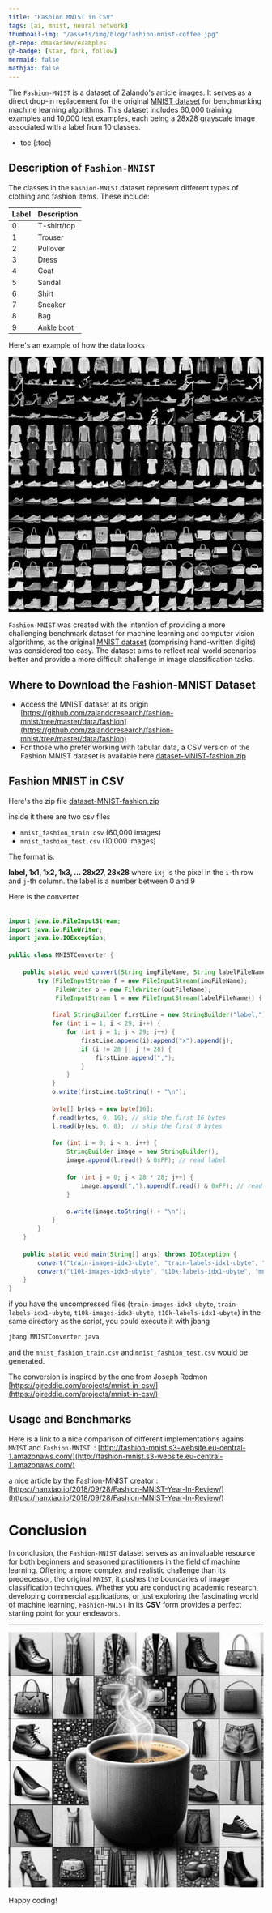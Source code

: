 ```yaml
---
title: "Fashion MNIST in CSV"
tags: [ai, mnist, neural network]
thumbnail-img: "/assets/img/blog/fashion-mnist-coffee.jpg"
gh-repo: dmakariev/examples
gh-badge: [star, fork, follow]
mermaid: false
mathjax: false
---
```


The `Fashion-MNIST` is a dataset of Zalando's article images. It serves as a direct drop-in replacement for the original [MNIST dataset](https://www.makariev.com/blog/exploring-the-classic-MNIST-Benchmark-for-machine-learning-models/) for benchmarking machine learning algorithms. This dataset includes 60,000 training examples and 10,000 test examples, each being a 28x28 grayscale image associated with a label from 10 classes.

* toc
{:toc}

## Description of `Fashion-MNIST`
The classes in the `Fashion-MNIST` dataset represent different types of clothing and fashion items. These include:

| Label | Description |
|-------|-------------|
| 0     | T-shirt/top |
| 1     | Trouser     |
| 2     | Pullover    |
| 3     | Dress       |
| 4     | Coat        |
| 5     | Sandal      |
| 6     | Shirt       |
| 7     | Sneaker     |
| 8     | Bag         |
| 9     | Ankle boot  |


Here's an example of how the data looks

[![Coffee Time!](/assets/img/blog/fashion-mnist-sprite-15x15.jpg)](/assets/img/blog/fashion-mnist-sprite-15x15.jpg)

`Fashion-MNIST` was created with the intention of providing a more challenging benchmark dataset for machine learning and computer vision algorithms, as the original [MNIST dataset](https://www.makariev.com/blog/exploring-the-classic-MNIST-Benchmark-for-machine-learning-models/) (comprising hand-written digits) was considered too easy. The dataset aims to reflect real-world scenarios better and provide a more difficult challenge in image classification tasks.

## Where to Download the Fashion-MNIST Dataset
* Access the MNIST dataset at its origin [https://github.com/zalandoresearch/fashion-mnist/tree/master/data/fashion](https://github.com/zalandoresearch/fashion-mnist/tree/master/data/fashion)
* For those who prefer working with tabular data, a CSV version of the Fashion MNIST dataset is available here [dataset-MNIST-fashion.zip](https://github.com/dmakariev/examples/blob/main/artificial-intelligence/neural-network-compare/dataset/dataset-MNIST-fashion.zip)

## Fashion MNIST in CSV
Here's the zip file [dataset-MNIST-fashion.zip](https://github.com/dmakariev/examples/blob/main/artificial-intelligence/neural-network-compare/dataset/dataset-MNIST-fashion.zip)

inside it there are two csv files 
* `mnist_fashion_train.csv` (60,000 images)
* `mnist_fashion_test.csv` (10,000 images)

The format is:

**label, 1x1, 1x2, 1x3, ... 28x27, 28x28**
where `i`x`j` is the pixel in the `i`-th row and `j`-th column.
the label is a number between 0 and 9 

Here is the converter 

```java

import java.io.FileInputStream;
import java.io.FileWriter;
import java.io.IOException;

public class MNISTConverter {

    public static void convert(String imgFileName, String labelFileName, String outFileName, int n) throws IOException {
        try (FileInputStream f = new FileInputStream(imgFileName); 
             FileWriter o = new FileWriter(outFileName); 
             FileInputStream l = new FileInputStream(labelFileName)) {

            final StringBuilder firstLine = new StringBuilder("label,");
            for (int i = 1; i < 29; i++) {
                for (int j = 1; j < 29; j++) {
                    firstLine.append(i).append("x").append(j);
                    if (i != 28 || j != 28) {
                        firstLine.append(",");
                    }
                }
            }
            o.write(firstLine.toString() + "\n");

            byte[] bytes = new byte[16];
            f.read(bytes, 0, 16); // skip the first 16 bytes
            l.read(bytes, 0, 8);  // skip the first 8 bytes

            for (int i = 0; i < n; i++) {
                StringBuilder image = new StringBuilder();
                image.append(l.read() & 0xFF); // read label

                for (int j = 0; j < 28 * 28; j++) {
                    image.append(",").append(f.read() & 0xFF); // read image bytes
                }

                o.write(image.toString() + "\n");
            }
        }
    }

    public static void main(String[] args) throws IOException {
        convert("train-images-idx3-ubyte", "train-labels-idx1-ubyte", "mnist_fashion_train.csv", 60000);
        convert("t10k-images-idx3-ubyte", "t10k-labels-idx1-ubyte", "mnist_fashion_test.csv", 10000);
    }
}

```

if you have the uncompressed files (`train-images-idx3-ubyte`, `train-labels-idx1-ubyte`, `t10k-images-idx3-ubyte`, `t10k-labels-idx1-ubyte`) in the same directory as the script, you could execute it with jbang 
```bash
jbang MNISTConverter.java
```

and the  `mnist_fashion_train.csv` and `mnist_fashion_test.csv` would be generated. 

The conversion is inspired by the one from Joseph Redmon [https://pjreddie.com/projects/mnist-in-csv/](https://pjreddie.com/projects/mnist-in-csv/)


## Usage and Benchmarks

Here is a link to a nice comparison of different implementations agains `MNIST` and `Fashion-MNIST `: [http://fashion-mnist.s3-website.eu-central-1.amazonaws.com/](http://fashion-mnist.s3-website.eu-central-1.amazonaws.com/)

a nice article by the Fashion-MNIST creator : [https://hanxiao.io/2018/09/28/Fashion-MNIST-Year-In-Review/](https://hanxiao.io/2018/09/28/Fashion-MNIST-Year-In-Review/)

# Conclusion

In conclusion, the `Fashion-MNIST` dataset serves as an invaluable resource for both beginners and seasoned practitioners in the field of machine learning. Offering a more complex and realistic challenge than its predecessor, the original `MNIST`, it pushes the boundaries of image classification techniques. Whether you are conducting academic research, developing commercial applications, or just exploring the fascinating world of machine learning, `Fashion-MNIST` in its **CSV** form provides a perfect starting point for your endeavors. 

---

[![Coffee Time!](/assets/img/blog/fashion-mnist-coffee.jpg)](/assets/img/blog/fashion-mnist-coffee.jpg)

Happy coding!
